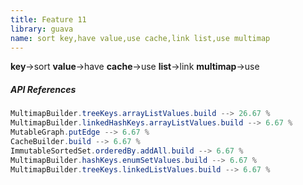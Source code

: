 ```yaml
---
title: Feature 11
library: guava
name: sort key,have value,use cache,link list,use multimap
---
```


**key**->sort **value**->have **cache**->use **list**->link **multimap**->use 

##### API References

```java
MultimapBuilder.treeKeys.arrayListValues.build --> 26.67 %
MultimapBuilder.linkedHashKeys.arrayListValues.build --> 6.67 %
MutableGraph.putEdge --> 6.67 %
CacheBuilder.build --> 6.67 %
ImmutableSortedSet.orderedBy.addAll.build --> 6.67 %
MultimapBuilder.hashKeys.enumSetValues.build --> 6.67 %
MultimapBuilder.treeKeys.linkedListValues.build --> 6.67 %
```

